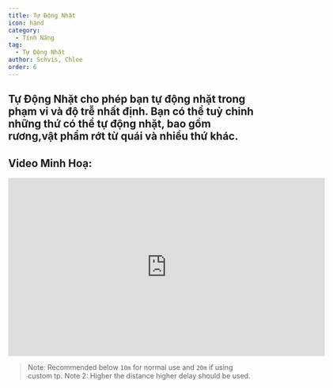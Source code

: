 ```yaml
---
title: Tự Động Nhặt
icon: hand
category:
  - Tính Năng
tag:
  - Tự Động Nhặt
author: Schvis, Chloe
order: 6
---
```


## Tự Động Nhặt cho phép bạn tự động nhặt trong phạm vi và độ trễ nhất định. Bạn có thể tuỳ chỉnh những thứ có thể tự động nhặt, bao gồm rương,vật phẩm rớt từ quái và nhiều thứ khác.

## Video Minh Hoạ:

<div class="iframe-container"><iframe width="640" height="360" src="https://www.youtube.com/embed/wUyI2XO_Z4E?list=PL5eI1Tb64p56g27qfYk7VuFTz4FK6YrKa" title="Korepi - Auto Loot" frameborder="0" allow="accelerometer; autoplay; clipboard-write; encrypted-media; gyroscope; picture-in-picture; web-share" allowfullscreen></iframe></div>

> Note: Recommended below `10m` for normal use and `20m` if using custom tp.
> Note 2: Higher the distance higher delay should be used.
